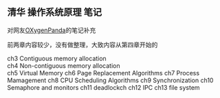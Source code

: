 
## 清华 操作系统原理 笔记

对网友[OXygenPanda](https://github.com/OXygenPanda/3.OperatingSystem_in_depth)的笔记补充

前两章内容较少，没有做整理，大致内容从第四章开始的


ch3 Contiguous memory allocation      
ch4 Non-contiguous memory allocation   
ch5 Virtual Memory
ch6 Page Replacement Algorithms
ch7 Process Mamagement
ch8 CPU Scheduling Algorithms
ch9 Synchronization
ch10 Semaphore and monitors
ch11 deadlockch
ch12 IPC
ch13 file system